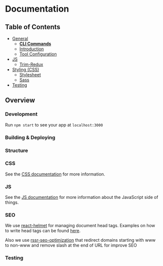 
# Documentation

## Table of Contents

- [General](general)
  - [**CLI Commands**](general/commands.md)
  - [Introduction ](general/introduction.md)
  - [Tool Configuration](general/files.md)
- [JS](js)
  - [Trim-Redux](js/trim-redux.md)
- [Styling (CSS)](css/README.md)
  - [Stylesheet](css/README.md#stylesheet)
  - [Sass](css/README.md#sass)
- [Testing](testing)

## Overview

### Development

Run `npm start` to see your app at `localhost:3000`

### Building & Deploying


### Structure


### CSS

See the [CSS documentation](css/README.md) for more information.

### JS

See the [JS documentation](js/README.md) for more information about the
JavaScript side of things.

### SEO

We use [react-helmet](https://github.com/nfl/react-helmet) for managing document head tags. Examples on how to
write head tags can be found [here](https://github.com/nfl/react-helmet#examples).

Also we use [rssr-seo-optimization](https://github.com/rssr-org/rssr-seo-optimization) that redirect domains starting with www to non-www and remove slash at the end of URL for improve SEO

### Testing

